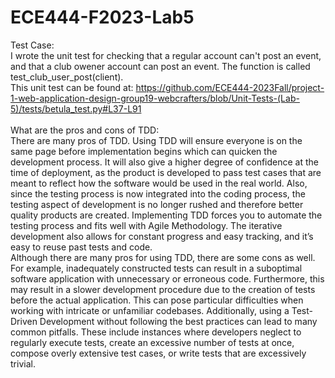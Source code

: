 # ECE444-F2023-Lab5
Test Case: <br>
I wrote the unit test for checking that a regular account can't post an event, and that a club owener account can post an event. The function is called test_club_user_post(client).<br>
This unit test can be found at: https://github.com/ECE444-2023Fall/project-1-web-application-design-group19-webcrafters/blob/Unit-Tests-(Lab-5)/tests/betula_test.py#L37-L91 <br><br>
What are the pros and cons of TDD: <br>
There are many pros of TDD. Using TDD will ensure everyone is on the same page before implementation begins which can quicken the development process. It will also give a higher degree of confidence at the time of deployment, as the product is developed to pass test cases that are meant to reflect how the software would be used in the real world. Also, since the testing process is now integrated into the coding process, the testing aspect of development is no longer rushed and therefore better quality products are created. Implementing TDD forces you to automate the testing process and fits well with Agile Methodology. The iterative development also allows for constant progress and easy tracking, and it’s easy to reuse past tests and code. <br>
Although there are many pros for using TDD, there are some cons as well. For example, inadequately constructed tests can result in a suboptimal software application with unnecessary or erroneous code. Furthermore, this may result in a slower development procedure due to the creation of tests before the actual application. This can pose particular difficulties when working with intricate or unfamiliar codebases. Additionally, using a Test-Driven Development without following the best practices can lead to many common pitfalls. These include instances where developers neglect to regularly execute tests, create an excessive number of tests at once, compose overly extensive test cases, or write tests that are excessively trivial. 
